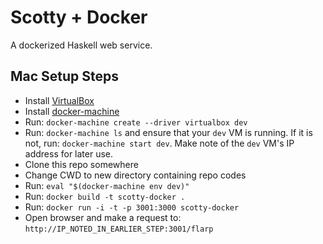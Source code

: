 # Scotty + Docker

A dockerized Haskell web service.

## Mac Setup Steps

* Install [VirtualBox](https://www.virtualbox.org/)
* Install [docker-machine](https://docs.docker.com/machine/)
* Run: `docker-machine create --driver virtualbox dev`
* Run: `docker-machine ls` and ensure that your `dev` VM is running. If it is not, run: `docker-machine start dev`. Make note of the `dev` VM's IP address for later use.
* Clone this repo somewhere
* Change CWD to new directory containing repo codes
* Run: `eval "$(docker-machine env dev)"`
* Run: `docker build -t scotty-docker .`
* Run: `docker run -i -t -p 3001:3000 scotty-docker`
* Open browser and make a request to: `http://IP_NOTED_IN_EARLIER_STEP:3001/flarp`
